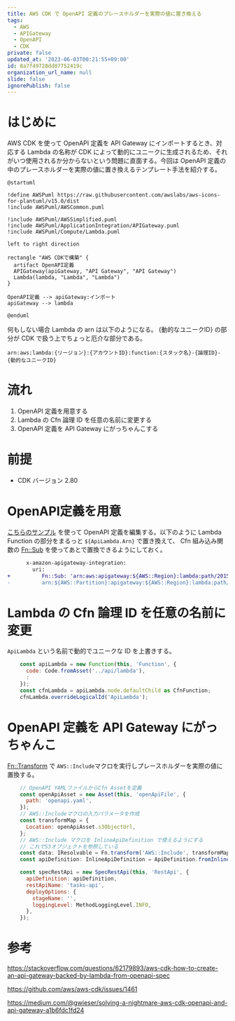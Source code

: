 ```yaml
---
title: AWS CDK で OpenAPI 定義のプレースホルダーを実際の値に置き換える
tags:
  - AWS
  - APIGateway
  - OpenAPI
  - CDK
private: false
updated_at: '2023-06-03T00:21:55+09:00'
id: 8a7f49728dd07752419c
organization_url_name: null
slide: false
ignorePublish: false
---
```

# はじめに

AWS CDK を使って OpenAPI 定義を API Gateway にインポートするとき、対応する Lambda の名称が CDK によって動的にユニークに生成されるため、それがいつ使用されるか分からないという問題に直面する。今回は OpenAPI 定義の中のプレースホルダーを実際の値に置き換えるテンプレート手法を紹介する。

```plantuml
@startuml

!define AWSPuml https://raw.githubusercontent.com/awslabs/aws-icons-for-plantuml/v15.0/dist
!include AWSPuml/AWSCommon.puml

!include AWSPuml/AWSSimplified.puml
!include AWSPuml/ApplicationIntegration/APIGateway.puml
!include AWSPuml/Compute/Lambda.puml

left to right direction

rectangle "AWS CDKで構築" {
  artifact OpenAPI定義
  APIGateway(apiGateway, "API Gateway", "API Gateway")
  Lambda(lambda, "Lambda", "Lambda")
}

OpenAPI定義 --> apiGateway:インポート
apiGateway --> lambda

@enduml
``` 

何もしない場合 Lambda の arn は以下のようになる。 {動的なユニークID} の部分が CDK で扱う上でちょっと厄介な部分である。

```
arn:aws:lambda:{リージョン}:{アカウントID}:function:{スタック名}-{論理ID}-{動的なユニークID}
```


# 流れ

1. OpenAPI 定義を用意する
1. Lambda の Cfn 論理 ID を任意の名前に変更する
1. OpenAPI 定義を API Gateway にがっちゃんこする

# 前提

* CDK バージョン 2.80

# OpenAPI定義を用意

[こちらのサンプル](https://docs.aws.amazon.com/apigateway/latest/developerguide/import-api-aws-variables.html
) を使って OpenAPI 定義を編集する。以下のように Lambda Function の部分をまるっと `${ApiLambda.Arn}` で置き換えて、 Cfn 組み込み関数の [Fn::Sub](https://docs.aws.amazon.com/ja_jp/AWSCloudFormation/latest/UserGuide/intrinsic-function-reference-sub.html) を使ってあとで置換できるようにしておく。
```diff
      x-amazon-apigateway-integration:
        uri:
+          Fn::Sub: 'arn:aws:apigateway:${AWS::Region}:lambda:path/2015-03-31/functions/${ApiLambda.Arn}/invocations'
-          arn:${AWS::Partition}:apigateway:${AWS::Region}:lambda:path/2015-03-31/functions/arn:${AWS::Partition}:lambda:${AWS::Region}:${AWS::AccountId}:function:LambdaFunctionName/invocations

```

# Lambda の Cfn 論理 ID を任意の名前に変更

`ApiLambda` という名前で動的でユニークな ID を上書きする。

```js
    const apiLambda = new Function(this, 'Function', {
      code: Code.fromAsset('../api/lambda'),
      :
    });
    const cfnLambda = apiLambda.node.defaultChild as CfnFunction;
    cfnLambda.overrideLogicalId('ApiLambda');
```

# OpenAPI 定義を API Gateway にがっちゃんこ

[Fn::Transform](https://docs.aws.amazon.com/ja_jp/AWSCloudFormation/latest/UserGuide/intrinsic-function-reference-transform.html) で `AWS::Include`マクロを実行しプレースホルダーを実際の値に置換する。

```js
    // OpenAPI YAMLファイルからCfn Assetを定義
    const openApiAsset = new Asset(this, 'openApiFile', {
      path: 'openapi.yaml',
    });
    // AWS::Includeマクロの入力パラメータを作成
    const transformMap = {
      Location: openApiAsset.s3ObjectUrl,
    };
    // AWS::Include マクロを InlineApiDefinition で使えるようにする
    // これでS3オブジェクトを参照している
    const data: IResolvable = Fn.transform('AWS::Include', transformMap);
    const apiDefinition: InlineApiDefinition = ApiDefinition.fromInline(data);

    const specRestApi = new SpecRestApi(this, 'RestApi', {
      apiDefinition: apiDefinition,
      restApiName: 'tasks-api',
      deployOptions: {
        stageName: '',
        loggingLevel: MethodLoggingLevel.INFO,
      },
    });

```


# 参考

https://stackoverflow.com/questions/62179893/aws-cdk-how-to-create-an-api-gateway-backed-by-lambda-from-openapi-spec

https://github.com/aws/aws-cdk/issues/1461

https://medium.com/@gwieser/solving-a-nightmare-aws-cdk-openapi-and-api-gateway-a1b6fdc1fd24
